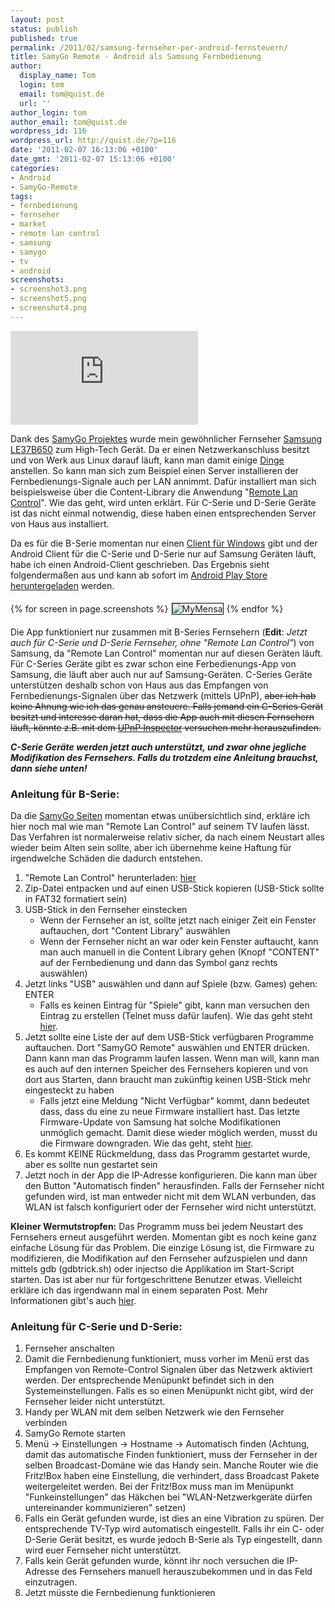 ```yaml
---
layout: post
status: publish
published: true
permalink: /2011/02/samsung-fernseher-per-android-fernsteuern/
title: SamyGo Remote - Android als Samsung Fernbedienung
author:
  display_name: Tom
  login: tom
  email: tom@quist.de
  url: ''
author_login: tom
author_email: tom@quist.de
wordpress_id: 116
wordpress_url: http://quist.de/?p=116
date: '2011-02-07 16:13:06 +0100'
date_gmt: '2011-02-07 15:13:06 +0100'
categories:
- Android
- SamyGo-Remote
tags:
- fernbedienung
- fernseher
- market
- remote lan control
- samsung
- samygo
- tv
- android
screenshots:
- screenshot3.png
- screenshot5.png
- screenshot4.png
---
```

![qrcode](https://qrcode.kaywa.com/img.php?s=3&d=https%3a%2f%2fplay.google.com%2fstore%2fapps%2fdetails%3fid%3dde.quist.app.samyGoRemote)

Dank des [SamyGo Projektes](http://samygo.tv/) wurde mein gewöhnlicher Fernseher [Samsung LE37B650](http://www.samsung.com/de/support/model/LE37B650T2PXZG) zum High-Tech Gerät. Da er einen Netzwerkanschluss besitzt und von Werk aus Linux darauf läuft, kann man damit einige [Dinge](http://wiki.samygo.tv/index.php5/Content_Library_applications_list) anstellen. So kann man sich zum Beispiel einen Server installieren der Fernbedienungs-Signale auch per LAN annimmt. Dafür installiert man sich beispielsweise über die Content-Library die Anwendung "[Remote Lan Control](http://wiki.samygo.tv/index.php5/Content_Library_applications_list#Remote_LAN_Control)". Wie das geht, wird unten erklärt. Für C-Serie und D-Serie Geräte ist das nicht einmal notwendig, diese haben einen entsprechenden Server von Haus aus installiert.

Da es für die B-Serie momentan nur einen [Client für Windows](http://wiki.samygo.tv/index.php5/Desktop_applications_list#Remote_LAN_Control) gibt und der Android Client für die C-Serie und D-Serie nur auf Samsung Geräten läuft, habe ich einen Android-Client geschrieben. Das Ergebnis sieht folgendermaßen aus und kann ab sofort im [Android Play Store heruntergeladen](https://play.google.com/store/apps/details?id=de.quist.app.samyGoRemote) werden.

{% for screen in page.screenshots %}<img src="{{ screen | prepend: '/assets/' | prepend: site.baseurl | replace: '//', '/' }}" alt="MyMensa" style="display: inline-block; margin: 5px; border: 1px solid black;"/>{% endfor %}

Die App funktioniert nur zusammen mit B-Series Fernsehern (**Edit**: _Jetzt auch für C-Serie und D-Serie Fernseher, ohne "Remote Lan Control"_) von Samsung, da "Remote Lan Control" momentan nur auf diesen Geräten läuft. Für C-Series Geräte gibt es zwar schon eine Ferbedienungs-App von Samsung, die läuft aber auch nur auf Samsung-Geräten. C-Series Geräte unterstützen deshalb schon von Haus aus das Empfangen von Fernbedienungs-Signalen über das Netzwerk (mittels UPnP), <del>aber ich hab keine Ahnung wie ich das genau ansteuere. Falls jemand ein C-Series Gerät besitzt und interesse daran hat, dass die App auch mit diesen Fernsehern läuft, könnte z.B. mit dem [UPnP Inspector](http://coherence.beebits.net/wiki/UPnP-Inspector) versuchen mehr herauszufinden.</del>

***C-Serie Geräte werden jetzt auch unterstützt, und zwar ohne jegliche Modifikation des Fernsehers. Falls du trotzdem eine Anleitung brauchst, dann siehe unten!***

### Anleitung für B-Serie:

Da die [SamyGo Seiten](http://samygo.tv/) momentan etwas unübersichtlich sind, erkläre ich hier noch mal wie man "Remote Lan Control" auf seinem TV laufen lässt. Das Verfahren ist normalerweise relativ sicher, da nach einem Neustart alles wieder beim Alten sein sollte, aber ich übernehme keine Haftung für irgendwelche Schäden die dadurch entstehen.

1.  "Remote Lan Control" herunterladen: [hier](http://download.samygo.tv/B%20Series/Content%20Library%20Applications/Remote%20LAN%20Control%20%28v0.1%29.zip)
2.  Zip-Datei entpacken und auf einen USB-Stick kopieren (USB-Stick sollte in FAT32 formatiert sein)
3.  USB-Stick in den Fernseher einstecken
    *   Wenn der Fernseher an ist, sollte jetzt nach einiger Zeit ein Fenster auftauchen, dort "Content Library" auswählen
    *   Wenn der Fernseher nicht an war oder kein Fenster auftaucht, kann man auch manuell in die Content Library gehen (Knopf "CONTENT" auf der Fernbedienung und dann das Symbol ganz rechts auswählen)
4.  Jetzt links "USB" auswählen und dann auf Spiele (bzw. Games) gehen: ENTER
    *   Falls es keinen Eintrag für "Spiele" gibt, kann man versuchen den Eintrag zu erstellen (Telnet muss dafür laufen). Wie das geht steht [hier](http://wiki.samygo.tv/index.php5/Enable_GAME_menu_option_at_Plasma_series).
5.  Jetzt sollte eine Liste der auf dem USB-Stick verfügbaren Programme auftauchen. Dort "SamyGO Remote" auswählen und ENTER drücken. Dann kann man das Programm laufen lassen. Wenn man will, kann man es auch auf den internen Speicher des Fernsehers kopieren und von dort aus Starten, dann braucht man zukünftig keinen USB-Stick mehr eingesteckt zu haben
    *   Falls jetzt eine Meldung "Nicht Verfügbar" kommt, dann bedeutet dass, dass du eine zu neue Firmware installiert hast. Das letzte Firmware-Update von Samsung hat solche Modifikationen unmöglich gemacht. Damit diese wieder möglich werden, musst du die Firmware downgraden. Wie das geht, steht [hier](http://forum.samygo.tv/viewtopic.php?f=5&t=2038).
6.  Es kommt KEINE Rückmeldung, dass das Programm gestartet wurde, aber es sollte nun gestartet sein
7.  Jetzt noch in der App die IP-Adresse konfigurieren. Die kann man über den Button "Automatisch finden" herausfinden. Falls der Fernseher nicht gefunden wird, ist man entweder nicht mit dem WLAN verbunden, das WLAN ist falsch konfiguriert oder der Fernseher wird nicht unterstützt.

**Kleiner Wermutstropfen:** Das Programm muss bei jedem Neustart des Fernsehers erneut ausgeführt werden. Momentan gibt es noch keine ganz einfache Lösung für das Problem. Die einzige Lösung ist, die Firmware zu modifizieren, die Modifikation auf den Fernseher aufzuspielen und dann mittels gdb (gdbtrick.sh) oder injectso die Applikation im Start-Script starten. Das ist aber nur für fortgeschrittene Benutzer etwas. Vielleicht erkläre ich das irgendwann mal in einem separaten Post. Mehr Informationen gibt's auch [hier](http://wiki.samygo.tv/index.php5/SamyGO_for_DUMMIES#Using_a_SamyGO_app).

### Anleitung für C-Serie und D-Serie:

1.  Fernseher anschalten
2.  Damit die Fernbedienung funktioniert, muss vorher im Menü erst das Empfangen von Remote-Control Signalen über das Netzwerk aktiviert werden. Der entsprechende Menüpunkt befindet sich in den Systemeinstellungen. Falls es so einen Menüpunkt nicht gibt, wird der Fernseher leider nicht unterstützt.
3.  Handy per WLAN mit dem selben Netzwerk wie den Fernseher verbinden
4.  SamyGo Remote starten
5.  Menü -> Einstellungen -> Hostname -> Automatisch finden (Achtung, damit das automatische Finden funktioniert, muss der Fernseher in der selben Broadcast-Domäne wie das Handy sein. Manche Router wie die Fritz!Box haben eine Einstellung, die verhindert, dass Broadcast Pakete weitergeleitet werden. Bei der Fritz!Box muss man im Menüpunkt "Funkeinstellungen" das Häkchen bei "WLAN-Netzwerkgeräte dürfen untereinander kommunizieren" setzen)
6.  Falls ein Gerät gefunden wurde, ist dies an eine Vibration zu spüren. Der entsprechende TV-Typ wird automatisch eingestellt. Falls ihr ein C- oder D-Serie Gerät besitzt, es wurde jedoch B-Serie als Typ eingestellt, dann wird euer Fernseher nicht unterstützt.
7.  Falls kein Gerät gefunden wurde, könnt ihr noch versuchen die IP-Adresse des Fernsehers manuell herauszubekommen und in das Feld einzutragen.
8.  Jetzt müsste die Fernbedienung funktionieren
